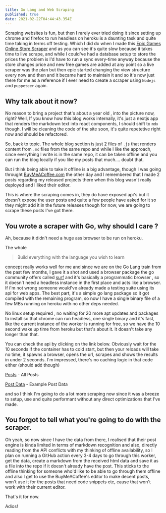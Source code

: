 ```yaml
---
title: Go Lang and Web Scraping
published: true
date: 2021-02-22T04:44:43.354Z
---
```


Scraping websites is fun, but then I rarely ever tried doing it since setting up chrome and firefox to run headless on heroku is a daunting task and
quite time taking in terms off testing. Which I did do when I made this [Epic Games Online Store Scraper](games.siddharthgelera.com) and as you can
see it's quite slow because it takes time to live scrape, and while I could've had a database setup to store the prices the problem is I'd have to run
a sync every-time anyway because the store changes price and new free games are added at any point so a live scraper was the plan but then epic
started changing the view structure every now and then and it became hard to maintain it and so it's now just there for me as a reference if I ever
need to create a scraper using `Nodejs` and `puppeteer` again.

## Why talk about it now?

No reason to bring a project that's about a year old , into the picture now, right? Well, If you know how this blog works internally, it's just a
nextjs app that renders the markdown text into react components, I should shift to `mdx` though. I will be cleaning the code of the site soon, it's
quite repetetive right now and should be refactored.

So, back to topic. The whole blog section is just 2 files of `.js` that renders content from `.md` files from the same repo and while I like the
approach, since everything I write is in the same repo, it can be taken offline and you can run the blog locally if you like my posts that much....
doubt that.

But i think being able to take it offline is a big advantage, though I was going throught [BuyMeACoffee.com](https://buymeacoffee.com) the other day
and I remembered that I made 2 posts regarding my released projects there when this blog wasn't really deployed and I liked their editor.

This is where the scraping comes in, they do have exposed api's but it doesn't expose the user posts and quite a few people have asked for it so they
might add it in the future releases though for now, we are going to scrape these posts I've got there.

## You wrote a scraper with Go, why should I care ?

Ah, because it didn't need a huge ass browser to be run on heroku.

The whole

> Build everything with the language you wish to learn

concept really works well for me and since we are on the Go Lang train from the past few months, I gave it a shot and used a browser package the go
community offers called [surf](https://github.com/headzoo/surf) and it's basically a programmatic browser , so it doesn't need a headless instance in
the first place and acts like a browser. If i'm not wrong someone would've already made a testing suite using its api for web apps. The best part,
it's a simple go lang package so it got compiled with the remaining program, so now I have a single binary file of a few MBs running on heroku with no
other deps needed.

No linux setup required , no waiting for 20 more apt updates and packages to install so that chrome can run headless, one single binary and it's fast,
like the current instance of the worker is running for free, so we have the 10 second wake up time from heroku but that's about it. It doesn't take
any longer than that.

You can check the api by clicking on the link below. Obviously wait for the 10 seconds if the container has to cold start, but then your reloads will
take no time, it spawns a browser, opens the url, scrapes and shows the results in under 2 seconds. I'm impressed, there's no caching logic in that
code either (should add though)

[Posts](https://bmc-api-worker.herokuapp.com/posts) - All Posts

[Post Data](https://bmc-api-worker.herokuapp.com/posts/mailer-simple-e-mail-microservice) - Example Post Data

and so I think I'm going to do a lot more scraping now since it was a breeze to setup, use and quite performant without any direct optimizations that
I've made.

## You forgot to tell what you're going to do with the scraper.

Oh yeah, so now since I have the data from there, I realised that their post engine is kinda limited in terms of markdown recognition and also,
directly reading from the API conflicts with my thinking of offline availability, so I plan on running a GitHub action every 3-4 days to go through
this worker, get the data, create a markdown from the received html data and save it as a file into the repo if it doesn't already have the post. This
sticks to the offline thinking for someone who'd like to be able to go through them offline and also I get to use the BuyMeACoffee's editor to make
decent posts, won't use it for the posts that need code snippets etc, cause that won't work with their current editor.

That's it for now.

Adios!
